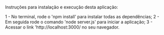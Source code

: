 Instruções para instalação e execução desta aplicação:

1 - No terminal, rode o 'npm install' para instalar todas as dependências;
2 - Em seguida rode o comando 'node server.js' para iniciar a aplicação;
3 - Acessar o link 'http://localhost:3000/ no seu navegador.